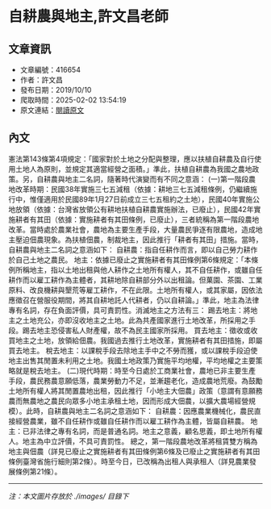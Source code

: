 # 自耕農與地主,許文昌老師

## 文章資訊
- 文章編號：416654
- 作者：許文昌
- 發布日期：2019/10/10
- 爬取時間：2025-02-02 13:54:19
- 原文連結：[閱讀原文](https://real-estate.get.com.tw/Columns/detail.aspx?no=416654)

## 內文
憲法第143條第4項規定：「國家對於土地之分配與整理，應以扶植自耕農及自行使用土地人為原則，並規定其適當經營之面積。」準此，扶植自耕農為我國之農地政策。另，自耕農與地主二名詞，隨著時代演變而有不同之意涵：
(一)第一階段農地改革時期：民國38年實施三七五減租（依據：耕地三七五減租條例，仍繼續施行中，惟僅適用於民國89年1月27日前成立三七五租約之土地），民國40年實施公地放領（依據：台灣省放領公有耕地扶植自耕農實施辦法，已廢止），民國42年實施耕者有其田（依據：實施耕者有其田條例，已廢止），三者統稱為第一階段農地改革。當時處於農業社會，農地為主要生產手段，大量農民爭逐有限農地，造成地主壓迫佃農現象。為扶植佃農，制裁地主，因此推行「耕者有其田」措施。當時，自耕農與地主二名詞之意涵如下：
自耕農：指自任耕作而言，即以自己勞力耕作於自己土地之農民。
地主：依據已廢止之實施耕者有其田條例第6條規定：「本條例所稱地主，指以土地出租與他人耕作之土地所有權人，其不自任耕作，或雖自任耕作而以雇工耕作為主體者，其耕地除自耕部分外以出租論。但菓園、茶園、工業原料、改良機耕與墾荒等雇工耕作，不在此限。土地所有權人，或其家屬，因依法應徵召在營服役期間，將其自耕地託人代耕者，仍以自耕論。」準此，地主為法律專有名詞，存在負面評價，具可責罰性。消滅地主之方法有三：
踢去地主：將地主之土地充公，亦即沒收地主之土地。此為共產國家進行土地改革，所採用之手段。踢去地主恐侵害私人財產權，故不為民主國家所採用。
買去地主：徵收或收買地主之土地，放領給佃農。我國過去推行土地改革，實施耕者有其田措施，即屬買去地主。
稅去地主：以課稅手段去除地主手中之不勞而獲，或以課稅手段迫使地主出售其閒置未利用之土地。我國土地政策乃實施平均地權，平均地權之主要策略就是稅去地主。
(二)現代時期：時至今日處於工商業社會，農地已非主要生產手段，農民務農意願低落，農業勞動力不足，並漸趨老化，造成農地荒廢。為鼓勵土地所有權人將其閒置農地出租，因此推行「小地主大佃農」政策（意謂有意願務農而無農地之農民向眾多小地主承租土地，因而形成大佃農，以擴大農場經營規模）。此時，自耕農與地主二名詞之意涵如下：
自耕農：因應農業機械化，農民直接經營農業，雖不自任耕作或雖自任耕作而以雇工耕作為主體，皆屬自耕農。
地主：已非法律之專有名詞，而是普通名詞。地主之意義，顧名思義，即土地所有權人。地主為中立評價，不具可責罰性。
總之，第一階段農地改革將租賃雙方稱為地主與佃農（詳見已廢止之實施耕者有其田條例第6條及已廢止之實施耕者有其田條例臺灣省施行細則第2條）。時至今日，已改稱為出租人與承租人（詳見農業發展條例第21條）。

---
*注：本文圖片存放於 ./images/ 目錄下*
